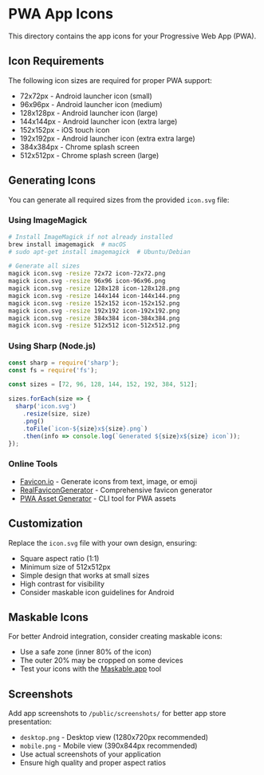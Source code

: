 # PWA App Icons

This directory contains the app icons for your Progressive Web App (PWA). 

## Icon Requirements

The following icon sizes are required for proper PWA support:
- 72x72px - Android launcher icon (small)
- 96x96px - Android launcher icon (medium)
- 128x128px - Android launcher icon (large)
- 144x144px - Android launcher icon (extra large)
- 152x152px - iOS touch icon
- 192x192px - Android launcher icon (extra extra large)
- 384x384px - Chrome splash screen
- 512x512px - Chrome splash screen (large)

## Generating Icons

You can generate all required sizes from the provided `icon.svg` file:

### Using ImageMagick
```bash
# Install ImageMagick if not already installed
brew install imagemagick  # macOS
# sudo apt-get install imagemagick  # Ubuntu/Debian

# Generate all sizes
magick icon.svg -resize 72x72 icon-72x72.png
magick icon.svg -resize 96x96 icon-96x96.png
magick icon.svg -resize 128x128 icon-128x128.png
magick icon.svg -resize 144x144 icon-144x144.png
magick icon.svg -resize 152x152 icon-152x152.png
magick icon.svg -resize 192x192 icon-192x192.png
magick icon.svg -resize 384x384 icon-384x384.png
magick icon.svg -resize 512x512 icon-512x512.png
```

### Using Sharp (Node.js)
```javascript
const sharp = require('sharp');
const fs = require('fs');

const sizes = [72, 96, 128, 144, 152, 192, 384, 512];

sizes.forEach(size => {
  sharp('icon.svg')
    .resize(size, size)
    .png()
    .toFile(`icon-${size}x${size}.png`)
    .then(info => console.log(`Generated ${size}x${size} icon`));
});
```

### Online Tools
- [Favicon.io](https://favicon.io/) - Generate icons from text, image, or emoji
- [RealFaviconGenerator](https://realfavicongenerator.net/) - Comprehensive favicon generator
- [PWA Asset Generator](https://github.com/onderceylan/pwa-asset-generator) - CLI tool for PWA assets

## Customization

Replace the `icon.svg` file with your own design, ensuring:
- Square aspect ratio (1:1)
- Minimum size of 512x512px
- Simple design that works at small sizes
- High contrast for visibility
- Consider maskable icon guidelines for Android

## Maskable Icons

For better Android integration, consider creating maskable icons:
- Use a safe zone (inner 80% of the icon)
- The outer 20% may be cropped on some devices
- Test your icons with the [Maskable.app](https://maskable.app/) tool

## Screenshots

Add app screenshots to `/public/screenshots/` for better app store presentation:
- `desktop.png` - Desktop view (1280x720px recommended)
- `mobile.png` - Mobile view (390x844px recommended)
- Use actual screenshots of your application
- Ensure high quality and proper aspect ratios
